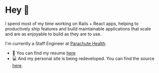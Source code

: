 # Hey 🤙

I spend most of my time working on Rails + React apps, helping to productively ship features and build maintainable applications that scale and are as enjoyable to build as they are to use.

I'm currently a Staff Engineer at [Parachute Health](https://parachutehealth.com).

- 💼 You can find my resume [here](https://github.com/tylerwillingham/resume)
- 💻 And my personal site is being redeveloped. You can find the source [here](https://github.com/tylerwillingham/overengineered).
